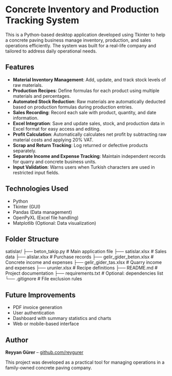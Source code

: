 # Concrete Inventory and Production Tracking System

This is a Python-based desktop application developed using Tkinter to help a concrete paving business manage inventory, production, and sales operations efficiently. The system was built for a real-life company and tailored to address daily operational needs.

## Features

- **Material Inventory Management**: Add, update, and track stock levels of raw materials.
- **Production Recipes**: Define formulas for each product using multiple materials and percentages.
- **Automated Stock Reduction**: Raw materials are automatically deducted based on production formulas during production entries.
- **Sales Recording**: Record each sale with product, quantity, and date information.
- **Excel Integration**: Save and update sales, stock, and production data in Excel format for easy access and editing.
- **Profit Calculation**: Automatically calculates net profit by subtracting raw material costs and applying 20% VAT.
- **Scrap and Return Tracking**: Log returned or defective products separately.
- **Separate Income and Expense Tracking**: Maintain independent records for quarry and concrete business units.
- **Input Validation**: Warns users when Turkish characters are used in restricted input fields.

## Technologies Used

- Python
- Tkinter (GUI)
- Pandas (Data management)
- OpenPyXL (Excel file handling)
- Matplotlib (Optional: Data visualization)

## Folder Structure

satislar/
├── beton_takip.py # Main application file
├── satislar.xlsx # Sales data
├── alislar.xlsx # Purchase records
├── gelir_gider_beton.xlsx # Concrete income and expenses
├── gelir_gider_tas.xlsx # Quarry income and expenses
├── urunler.xlsx # Recipe definitions
├── README.md # Project documentation
├── requirements.txt # Optional: dependencies list
└── .gitignore # File exclusion rules


## Future Improvements

- PDF invoice generation
- User authentication
- Dashboard with summary statistics and charts
- Web or mobile-based interface

## Author

**Reyyan Gürer** – [github.com/reygurer](https://github.com/reygurer)

This project was developed as a practical tool for managing operations in a family-owned concrete paving company.

